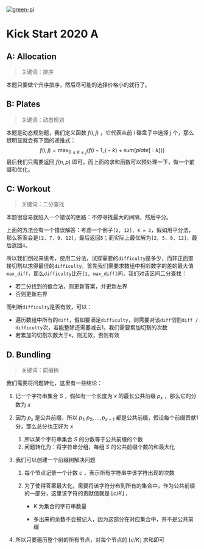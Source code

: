 [![green-pi](https://img.shields.io/badge/Rendered%20with-Green%20Pi-00d571?style=flat-square)](https://github.com/nschloe/green-pi?activate&inlineMath=$)

# Kick Start 2020 A

## A: Allocation

> 关键词：排序

本题只要做个升序排序，然后尽可能的选择价格小的就行了。

## B: Plates

> 关键词：动态规划

本题是动态规划题，我们定义函数 $f(i, j)$ ，它代表从前 $i$ 碟盘子中选择 $j$ 个，那么很明显就会有下面的递推式：
$$
f(i, j) = \max_{0 \le k \le j}{\{f(i-1,j-k) + sum(plate[:k])\}}
$$
最后我们只需要返回 $f(n,p)$ 即可。而上面的求和函数可以预处理一下，做一个前缀和优化。

## C: Workout

> 关键词：二分查找

本题很容易就陷入一个错误的思路：不停寻找最大的间隔，然后平分。

上面的方法会有一个错误解答：考虑一个例子`[2, 12], K = 2`，假如用平分法，那么答案会是`[2, 7, 9, 12]`，最后返回`5`；而实际上最优解为`[2, 5, 8, 12]`，最后返回`4`。

所以我们倒过来思考，使用二分法，试探需要的`difficulty`是多少，而非正面直接切割以求得最佳的`difficulty`。首先我们需要求数组中相邻数字的差的最大值`max_diff`，那么`difficulty`比在`[1, max_diff]`间，我们对该区间二分查找：

- 若二分找到的值合法，则更新答案，并更新左界
- 否则更新右界

而判断`difficulty`是否有效，可以：

- 遍历数组中所有的`diff`，假如要满足`difficulty`，则需要对该`diff`切割`diff / difficulty`次，若能整除还需要减去1，我们需要累加切割的次数
- 若累加的切割次数大于`K`，则无效，否则有效

## D. Bundling

> 关键词：前缀树

我们需要将问题转化，这里有一些结论：

1. 记一个字符串集合 $S$ ，假如有一个长度为 $x$ 的最长公共前缀 $p_x$ ，那么它的分数为 $x$ 

2. 因为 $p_x$ 是公共前缀，所以 $p_1, p_2, ..., p_{x-1}$ 都是公共前缀，假设每个前缀贡献1分，那么总分也正好为 $x$ 

   1. 所以某个字符串集合 $S$ 的分数等于公共前缀的个数
   2. 问题转化为：将字符串分组，每组 $S$ 的公共前缀个数的和最大化

3. 我们可以创建一个前缀树解决问题

   1. 每个节点记录一个计数 $c$ ，表示所有字符串中该字符出现的次数

   2. 为了使得答案最大化，需要将该字符分布到所有的集合中，作为公共前缀的一部分，这里该字符的贡献值就是 $\lfloor c/K \rfloor$ ，

      - $K$ 为集合的字符串数量

      - 多出来的余数不会被记入，因为这部分在对应集合中，并不是公共前缀

4. 所以只要遍历整个树的所有节点，对每个节点的 $\lfloor c/K \rfloor$ 求和即可